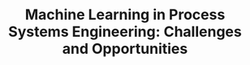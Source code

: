 ---
layout: "publication"
title: "Machine Learning in Process Systems Engineering: Challenges and Opportunities"
type: "paper"
order: 194
year: 2023
authors: "Prodromos Daoutidis, Jay H. Lee, Srinivas Rangarajan, Leo Chiang, Bhushan Gopaluni, Artur M. Schweidtmann, Iiro Harjunkoski, Mehmet Mercangöz, Ali Mesbah, Fani Boukouvala, Fernando V. Lima, Antonio del Rio Chanona, Christos Georgakis"
journal: "Computers and Chemical Engineering"
pdf: "2023J15_daoutidis_cace.pdf"
external_url: "https://www.sciencedirect.com/science/article/pii/S0098135423003939?dgcid=author"
description: "This “white paper” is a concise perspective of the potential of machine learning in the process systems engineering (PSE) domain, based on a session during FIPSE 5, held in Crete, Greece, June 27-29, 2022. The session included two invited talks and three short contributed presentations followed by extensive discussions. This paper does not intend to provide a comprehensive review on the subject or a detailed exposition of the discussions; instead its aim is to distill the main points of the discussions and talks, and in doing so, highlight open problems and directions for future research. The general conclusion from the session was that machine learning can have a transformational impact on the PSE domain enabling new discoveries and innovations, but research is needed to develop domain-specific techniques for problems in molecular/material design, data analytics, optimization, and control."
---